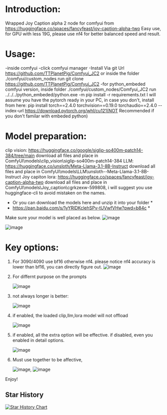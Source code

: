 # Introduction:

Wrapped Joy Caption alpha 2 node for comfyui from https://huggingface.co/spaces/fancyfeast/joy-caption-alpha-two
Easy use, for GPU with less 19G, please use nf4 for better balanced speed and result.

# Usage:

-inside comfyui
-click comfyui manager
-Install Via git Url https://github.com/TTPlanetPig/Comfyui_JC2 or inside the folder ./comfyui/custom_nodes  run git clone https://github.com/TTPlanetPig/Comfyui_JC2
-for python_embeded comfyui version, inside folder ./comfyui/custom_nodes/Comfyui_JC2 run ../../../python_embeded/python.exe -m pip install -r requirements.txt
I will assume you have the pytorch ready in your PC, in case you don't, install from here: pip install torch==2.4.0 torchvision==0.19.0 torchaudio==2.4.0 --index-url https://download.pytorch.org/whl/cu121(NOT Recommended if you don't familar with embeded python)

# Model preparation:

clip vision: https://huggingface.co/google/siglip-so400m-patch14-384/tree/main download all files and place in ComfyUI\models\clip_vision\siglip-so400m-patch14-384
LLM: https://huggingface.co/unsloth/Meta-Llama-3.1-8B-Instruct download all files and place in ComfyUI\models\LLM\unsloth--Meta-Llama-3.1-8B-Instruct
Joy capiton lora: https://huggingface.co/spaces/fancyfeast/joy-caption-alpha-two download all files and place in ComfyUI\models\Joy_caption\cgrkzexw-599808, i will suggest you use huggingface-cli to avoid mistaken on the names.

* Or you can download the models here and unzip it into your folder *
* https://pan.baidu.com/s/1yYRlDKclehSPv-tUVwfVHw?pwd=b84c *

Make sure your model is well placed as below.
![image](https://github.com/user-attachments/assets/510d2e6b-db1f-4743-92f4-9a8ae80ef6dd)


![image](https://github.com/user-attachments/assets/9ae0a410-539e-49c5-a1b4-4434da02dc28)

# Key options:
1. For 3090/4090 use bf16 otherwise nf4. please notice nf4 accuracy is lower than bf16, you can directly figure out.
   ![image](https://github.com/user-attachments/assets/8001e70b-cea3-4971-a8c2-f483a2c4f91c) 
3. For differnt purpose on the prompts
   
   ![image](https://github.com/user-attachments/assets/110f25f6-ea25-4395-b698-c0ec358940ae)
5. not always longer is better:
   
   ![image](https://github.com/user-attachments/assets/05e8cfbe-f983-4c8e-813a-761779d0ba4e)
7. if enabled, the loaded clip,llm,lora model will not offload
   
   ![image](https://github.com/user-attachments/assets/804d3326-0f44-4cd2-98c9-56e174e552c1)
9. if enabled, all the extra option will be effective. if disabled, even you enabled in detail options.
    
    ![image](https://github.com/user-attachments/assets/6cb00a63-a1e6-4502-87ff-b99800d37912)
11. Must use together to be affective,
    
    ![image](https://github.com/user-attachments/assets/16d11016-6ff1-4d62-90ca-c3d820af4cd3),
    ![image](https://github.com/user-attachments/assets/6fe8dbd4-affe-4753-b10e-aa4120ab5149)



Enjoy!

## Star History

<a href="https://star-history.com/#TTPlanetPig/Comfyui_JC2&Date">
 <picture>
   <source media="(prefers-color-scheme: dark)" srcset="https://api.star-history.com/svg?repos=TTPlanetPig/Comfyui_JC2&type=Date&theme=dark" />
   <source media="(prefers-color-scheme: light)" srcset="https://api.star-history.com/svg?repos=TTPlanetPig/Comfyui_JC2&type=Date" />
   <img alt="Star History Chart" src="https://api.star-history.com/svg?repos=TTPlanetPig/Comfyui_JC2&type=Date" />
 </picture>
</a>



